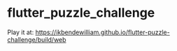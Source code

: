 # flutter_puzzle_challenge

Play it at: https://ikbendewilliam.github.io/flutter-puzzle-challenge/build/web

